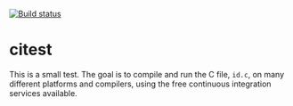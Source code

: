 [![Build status](https://ci.appveyor.com/api/projects/status/ik23a77o4v9003bi?svg=true)](https://ci.appveyor.com/project/codeplea/citest)


# citest

This is a small test. The goal is to compile and run the C file,
`id.c`, on many different platforms and compilers, using the free
continuous integration services available.


